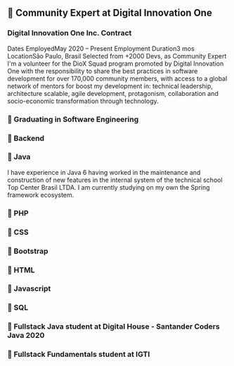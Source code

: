## 👯 Community Expert at Digital Innovation One<br>
### Digital Innovation One Inc. Contract
Dates EmployedMay 2020 – Present
Employment Duration3 mos
LocationSão Paulo, Brasil
Selected from +2000 Devs, as Community Expert
I'm a volunteer for the DioX Squad program promoted by Digital
Innovation One with the responsibility to share the best
practices in software development for over 170,000
community members, with access to a global network of mentors for
boost my development in: technical leadership, architecture
scalable, agile development, protagonism, collaboration and
socio-economic transformation through technology.
### 🌱 Graduating in Software Engineering<br>
### 🔭 Backend<br>
### 🌱 Java<br>
I have experience in Java 6 having worked in the maintenance and construction of new features in the internal system of the technical school Top Center Brasil LTDA.
I am currently studying on my own the Spring framework ecosystem.
### 🔭 PHP<br>
### 🔭 CSS<br>
### 🔭 Bootstrap<br>
### 🔭 HTML<br>
### 🔭 Javascript<br>
### 🔭 SQL<br>
### 🌱 Fullstack Java student at Digital House - Santander Coders Java 2020
### 🌱 Fullstack Fundamentals student at IGTI

<!--
**eRodriguesSantana/eRodriguesSantana** is a ✨ _special_ ✨ repository because its `README.md` (this file) appears on your GitHub profile.

Here are some ideas to get you started:

- 🔭 I’m currently working on ...
- 🌱 I’m currently learning ...
- 👯 I’m looking to collaborate on ...
- 🤔 I’m looking for help with ...
- 💬 Ask me about ...
- 📫 How to reach me: ...
- 😄 Pronouns: ...
- ⚡ Fun fact: ...
-->

